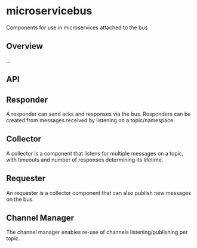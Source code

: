 # microservicebus

Components for use in microservices attached to the bus

## Overview

...

## API

## Responder

A responder can send acks and responses via the bus. Responders can be created from messages received by
listening on a topic/namespace.

## Collector

A collector is a component that listens for multiple messages on a topic, with timeouts and number of responses determining its lifetime.

## Requester

An requester is a collector component that can also publish new messages on the bus.

## Channel Manager

The channel manager enables re-use of channels listening/publishing per topic.

